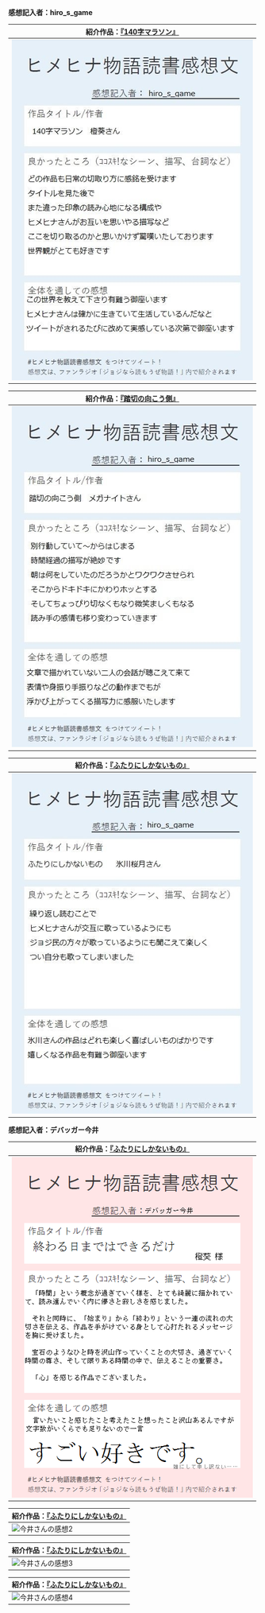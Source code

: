 
**感想記入者：hiro_s_game**  

|紹介作品：[『140字マラソン』](https://www.pixiv.net/artworks/74200004)|
|---|
|![hiroさんの感想1](./kansou/h_1.jpg)|

|紹介作品：[『踏切の向こう側』](https://twitter.com/megaknight427/status/1127568426782748673?s=20)|
|---|
|![hiroさんの感想2](./kansou/h_2.jpg)|

|紹介作品：[『ふたりにしかないもの』](https://twitter.com/satsuki_1128/status/1132571612736155648?s=20)|
|---|
|![hiroさんの感想3](./kansou/h_3.jpg)|

**感想記入者：デバッガー今井**

|紹介作品：[『ふたりにしかないもの』](https://twitter.com/satsuki_1128/status/1132571612736155648?s=20)|
|---|
|![今井さんの感想1](castlog/kansou/i_1.png)|

|紹介作品：[『ふたりにしかないもの』](https://twitter.com/satsuki_1128/status/1132571612736155648?s=20)|
|---|
|![今井さんの感想2](./kansou/i_2.jpg)|

|紹介作品：[『ふたりにしかないもの』](https://twitter.com/satsuki_1128/status/1132571612736155648?s=20)|
|---|
|![今井さんの感想3](./kansou/i_3.jpg)|

|紹介作品：[『ふたりにしかないもの』](https://twitter.com/satsuki_1128/status/1132571612736155648?s=20)|
|---|
|![今井さんの感想4](./kansou/i_4.jpg)|
